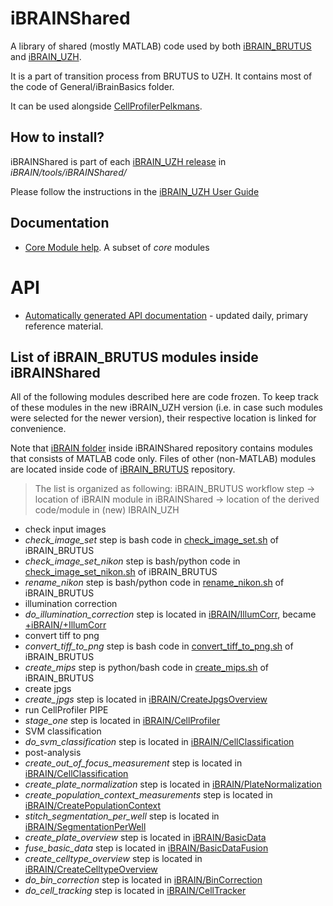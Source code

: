 iBRAINShared
============

A library of shared (mostly MATLAB) code used by both [iBRAIN_BRUTUS](https://github.com/pelkmanslab/iBRAIN_BRUTUS) and [iBRAIN_UZH](https://github.com/pelkmanslab/iBRAIN_UZH).

It is a part of transition process from BRUTUS to UZH.  It contains most of the code of 
General/iBrainBasics folder.

It can be used alongside [CellProfilerPelkmans](https://github.com/pelkmanslab/CellProfilerPelkmans).

## How to install?

iBRAINShared is part of each [iBRAIN_UZH release](https://github.com/pelkmanslab/iBRAIN_UZH/releases) in *iBRAIN/tools/iBRAINShared/*

Please follow the instructions in the [iBRAIN_UZH User Guide](https://github.com/pelkmanslab/iBRAIN_UZH/blob/master/doc/USER_GUIDE.md)

## Documentation

* [Core Module help](https://github.com/pelkmanslab/iBRAIN_BRUTUS/wiki/iBRAIN_BRUTUS-core-module-help). A subset of *core* modules

# API

* [Automatically generated API documentation](http://jenkins.pelkmanslab.org/job/iBRAINShared_Master/iBRAINShared_API_Documentation/) -  updated daily, primary reference material.

## List of iBRAIN_BRUTUS modules inside iBRAINShared

All of the following modules described here are code frozen. To keep track of these modules in the new iBRAIN_UZH version (i.e. in case such modules were selected for the newer version), their respective location is linked for convenience. 

Note that [iBRAIN folder](https://github.com/pelkmanslab/iBRAINShared/tree/master/iBRAIN) inside iBRAINShared repository contains modules that consists of MATLAB code only. Files of other (non-MATLAB) modules are located inside code of [iBRAIN_BRUTUS](https://github.com/pelkmanslab/iBRAIN_BRUTUS) repository.

> The list is organized as following: 
> iBRAIN_BRUTUS workflow step -> location of iBRAIN module in iBRAINShared -> location of the derived code/module in (new) IBRAIN_UZH

- check input images
 - *check_image_set* step is bash code in [check_image_set.sh](https://github.com/pelkmanslab/iBRAIN_BRUTUS/blob/master/iBRAIN/core/modules/check_image_set.sh) of iBRAIN_BRUTUS
 - *check_image_set_nikon* step is bash/python code in [check_image_set_nikon.sh](https://github.com/pelkmanslab/iBRAIN_BRUTUS/blob/master/iBRAIN/core/modules/check_image_set_nikon.sh) of iBRAIN_BRUTUS
 - *rename_nikon* step is bash/python code in [rename_nikon.sh](https://github.com/pelkmanslab/iBRAIN_BRUTUS/blob/master/iBRAIN/core/modules/rename_nikon.sh) of iBRAIN_BRUTUS
- illumination correction
 - *do_illumination_correction* step is located in [iBRAIN/IllumCorr](https://github.com/pelkmanslab/iBRAINShared/tree/master/iBRAIN/IllumCorr), became [+iBRAIN/+IllumCorr](https://github.com/pelkmanslab/iBRAIN_UZH/tree/master/iBRAIN/modules/matlab/+iBRAIN/+IllumCorr)
- convert tiff to png
 - *convert_tiff_to_png* step is bash code in [convert_tiff_to_png.sh](https://github.com/pelkmanslab/iBRAIN_BRUTUS/blob/master/iBRAIN/core/modules/convert_tiff_to_png.sh) of iBRAIN_BRUTUS
 - *create_mips* step is python/bash code in [create_mips.sh](https://github.com/pelkmanslab/iBRAIN_BRUTUS/blob/master/iBRAIN/core/modules/create_mips.sh) of iBRAIN_BRUTUS
- create jpgs
 - *create_jpgs* step is located in [iBRAIN/CreateJpgsOverview](https://github.com/pelkmanslab/iBRAINShared/tree/master/iBRAIN/CreateJpgsOverview)
- run CellProfiler PIPE
 - *stage_one* step is located in [iBRAIN/CellProfiler](https://github.com/pelkmanslab/iBRAINShared/tree/master/iBRAIN/CellProfiler)
- SVM classification
 - *do_svm_classification* step is located in [iBRAIN/CellClassification](https://github.com/pelkmanslab/iBRAINShared/tree/master/iBRAIN/CellClassification)
- post-analysis
 - *create_out_of_focus_measurement* step is located in [iBRAIN/CellClassification](https://github.com/pelkmanslab/iBRAINShared/tree/master/iBRAIN/CellClassification)
 - *create_plate_normalization* step is located in [iBRAIN/PlateNormalization](https://github.com/pelkmanslab/iBRAINShared/tree/master/iBRAIN/PlateNormalization)
 - *create_population_context_measurements* step is located in [iBRAIN/CreatePopulationContext](https://github.com/pelkmanslab/iBRAINShared/tree/master/iBRAIN/CreatePopulationContext)
 - *stitch_segmentation_per_well* step is located in [iBRAIN/SegmentationPerWell](https://github.com/pelkmanslab/iBRAINShared/tree/master/iBRAIN/SegmentationPerWell)
 - *create_plate_overview* step is located in [iBRAIN/BasicData](https://github.com/pelkmanslab/iBRAINShared/tree/master/iBRAIN/BasicData)
 - *fuse_basic_data* step is located in [iBRAIN/BasicDataFusion](https://github.com/pelkmanslab/iBRAINShared/tree/master/iBRAIN/BasicDataFusion)
 - *create_celltype_overview* step is located in [iBRAIN/CreateCelltypeOverview](https://github.com/pelkmanslab/iBRAINShared/tree/master/iBRAIN/CreateCelltypeOverview)
 - *do_bin_correction* step is located in [iBRAIN/BinCorrection](https://github.com/pelkmanslab/iBRAINShared/tree/master/iBRAIN/BinCorrection)
 - *do_cell_tracking* step is located in [iBRAIN/CellTracker](https://github.com/pelkmanslab/iBRAINShared/tree/master/iBRAIN/CellTracker)
